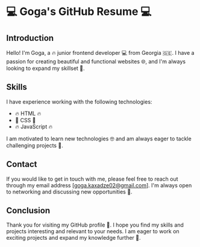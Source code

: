 
# 💻 Goga's GitHub Resume 💻

## Introduction

Hello! I'm Goga, a 🔥 junior frontend developer 💻 from Georgia 🇬🇪. I have a passion for creating beautiful and functional websites 🌐, and I'm always looking to expand my skillset 💪.

## Skills

I have experience working with the following technologies:

-   🔥 HTML 🔥
-   💅 CSS 💅
-   🔥 JavaScript 🔥

I am motivated to learn new technologies 🤓 and am always eager to tackle challenging projects 💪.

## Contact

If you would like to get in touch with me, please feel free to reach out through my email address [goga.kaxadze02@gmail.com]. I'm always open to networking and discussing new opportunities 🤝.

## Conclusion

Thank you for visiting my GitHub profile 🙏. I hope you find my skills and projects interesting and relevant to your needs. I am eager to work on exciting projects and expand my knowledge further 🚀.
